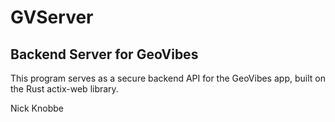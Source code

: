 # GVServer
<h2>Backend Server for GeoVibes</h2>

This program serves as a secure backend API for the GeoVibes app, built on the Rust actix-web library.

Nick Knobbe
